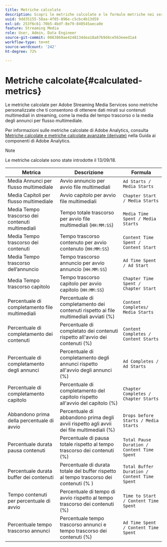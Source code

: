 ```yaml
---
title: Metriche calcolate
description: Scopri le metriche calcolate e le formule metriche nei servizi di streaming multimediale.
uuid: 9dd35155-58aa-4f05-896e-c5cbc4b13d59
exl-id: 253f6c61-70b5-4bdf-8e79-840545aeca0e
feature: Streaming Media
role: User, Admin, Data Engineer
source-git-commit: 0083869ae4248134dea18a87b9d4ce563eeed1a4
workflow-type: tm+mt
source-wordcount: '242'
ht-degree: 72%

---
```


# Metriche calcolate{#calculated-metrics}

Le metriche calcolate per Adobe Streaming Media Services sono metriche personalizzate che ti consentono di ottenere dati mirati sui contenuti multimediali in streaming, come la media del tempo trascorso o la media degli annunci per flusso multimediale.

Per informazioni sulle metriche calcolate di Adobe Analytics, consulta [Metriche calcolate e metriche calcolate avanzate (derivate)](https://experienceleague.adobe.com/docs/analytics/components/calculated-metrics/cm-overview.html?lang=it) nella Guida ai componenti di Adobe Analytics.

>[!NOTE]
>
>Le metriche calcolate sono state introdotte il 13/09/18.

| Metrica | Descrizione | Formula |
|---|---|---|
| Media Annunci per flusso multimediale | Avvio annuncio per avvio file multimediali | `Ad Starts / Media Starts` |
| Media Capitoli per flusso multimediale | Avvio capitolo per avvio file multimediali | `Chapter Start / Media Starts` |
| Media Tempo trascorso dei contenuti multimediali | Tempo totale trascorso per avvio file multimediali (`HH:MM:SS`) | `Media Time Spent / Media Starts` |
| Media Tempo trascorso dei contenuti | Tempo trascorso contenuto per avvio contenuto (`HH:MM:SS`) | `Content Time Spent / Content Start` |
| Media Tempo trascorso dell’annuncio | Tempo trascorso annuncio per avvio annuncio (`HH:MM:SS`) | `Ad Time Spent / Ad Start` |
| Media Tempo trascorso capitolo | Tempo trascorso capitolo per avvio capitolo (`HH:MM:SS`) | `Chapter Time Spent / Chapter Start` |
| Percentuale di completamento file multimediali | Percentuale di completamento dei contenuti rispetto ai file multimediali avviati (%) | `Content Completes/ Media Starts` |
| Percentuale di completamento dei contenuti | Percentuale di completato dei contenuti rispetto all&#39;avvio dei contenuti (%) | `Content Completes / Content Starts` |
| Percentuale di completamento degli annunci | Percentuale di completamento degli annunci rispetto all&#39;avvio degli annunci (%) | `Ad Completes / Ad Starts` |
| Percentuale di completamento capitolo | Percentuale di completamento del capitolo rispetto all&#39;avvio del capitolo (%) | `Chapter Completes / Chapter Starts` |
| Abbandono prima della percentuale di avvio | Percentuale di abbandono prima degli avvii rispetto agli avvii dei file multimediali (%) | `Drops before Starts / Media Starts` |
| Percentuale durata pausa contenuti | Percentuale di pausa totale rispetto al tempo trascorso dei contenuti (%) | `Total Pause Duration / Content Time Spent` |
| Percentuale durata buffer dei contenuti | Percentuale di durata totale del buffer rispetto al tempo trascorso dei contenuti (% ) | `Total Buffer Duration / Content Time Spent` |
| Tempo contenuti per percentuale di avvio | Percentuale di tempo di avvio rispetto al tempo trascorso dei contenuti (%) | `Time to Start / Content Time Spent` |
| Percentuale tempo trascorso annunci | Percentuale tempo trascorso annunci e tempo trascorso dei contenuti (%) | `Ad Time Spent / Content Time Spent` |
